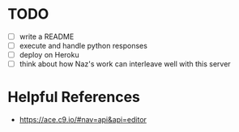 # TODO
- [ ] write a README
- [ ] execute and handle python responses
- [ ] deploy on Heroku
- [ ] think about how Naz's work can interleave well with this server

# Helpful References
- https://ace.c9.io/#nav=api&api=editor